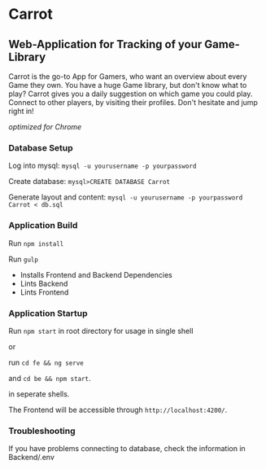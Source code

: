 # Carrot
## Web-Application for Tracking of your Game-Library

Carrot is the go-to App for Gamers, who want an overview about every Game they own. You have a huge Game library, but don't know what to play? Carrot gives you a daily suggestion on which game you could play. Connect to other players, by visiting their profiles. Don't hesitate and jump right in!

*optimized for Chrome*

### Database Setup

Log into mysql:
```mysql -u yourusername -p yourpassword```

Create database:
```mysql>CREATE DATABASE Carrot```

Generate layout and content:
```mysql -u yourusername -p yourpassword Carrot < db.sql```

### Application Build

Run `npm install`

Run `gulp`
* Installs Frontend and Backend Dependencies
* Lints Backend
* Lints Frontend

### Application Startup

Run `npm start`  in root directory for usage in single shell

or

run `cd fe && ng serve`

and `cd be && npm start`.

in seperate shells.

The Frontend will be accessible through `http://localhost:4200/`.

### Troubleshooting

If you have problems connecting to database, check the information in Backend/.env